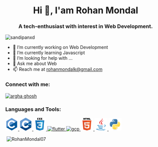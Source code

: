 ### <h1 align="center">Hi 👋, I'am Rohan Mondal</h1>
<h3 align="center">A tech-enthusiast with interest in Web Development.</h3>
<p align="left"> <img src="https://komarev.com/ghpvc/?username=sandipanxd&label=Profile%20views&color=0e75b6&style=flat" alt="sandipanxd" /> </p>

- 🔭 I’m currently working on Web Development
- 🌱 I’m currently learning Javascript
- 🤔 I’m looking for help with ...
- 💬 Ask me about Web
- 📫 Reach me at rohanmondalk@gmail.com
 <h3 align="left">Connect with me:</h3>
<p align="left">
<a href="https://www.linkedin.com/in/rohan-mondal-62202b254/" target="blank"><img align="center" src="https://raw.githubusercontent.com/rahuldkjain/github-profile-readme-generator/master/src/images/icons/Social/linked-in-alt.svg" alt="argha ghosh" height="30" width="40" /></a>

</p>

<h3 align="left">Languages and Tools:</h3>
 </a> <a href="https://www.cprogramming.com/" target="_blank" rel="noreferrer"> <img src="https://raw.githubusercontent.com/devicons/devicon/master/icons/c/c-original.svg" alt="c" width="40" height="40"/> </a> <a href="https://www.w3schools.com/cpp/" target="_blank" rel="noreferrer"> <img src="https://raw.githubusercontent.com/devicons/devicon/master/icons/cplusplus/cplusplus-original.svg" alt="cplusplus" width="40" height="40"/> </a> <a href="https://www.w3schools.com/css/" target="_blank" rel="noreferrer"> <img src="https://raw.githubusercontent.com/devicons/devicon/master/icons/css3/css3-original-wordmark.svg" alt="css3" width="40" height="40"/> </a> <a href="https://flutter.dev" target="_blank" rel="noreferrer"> <img src="https://www.vectorlogo.zone/logos/flutterio/flutterio-icon.svg" alt="flutter" width="40" height="40"/> </a> <a href="https://cloud.google.com" target="_blank" rel="noreferrer"> <img src="https://www.vectorlogo.zone/logos/google_cloud/google_cloud-icon.svg" alt="gcp" width="40" height="40"/> </a> <a href="https://www.w3.org/html/" target="_blank" rel="noreferrer"> <img src="https://raw.githubusercontent.com/devicons/devicon/master/icons/html5/html5-original-wordmark.svg" alt="html5" width="40" height="40"/> </a> <a href="https://www.java.com" target="_blank" rel="noreferrer"> <img src="https://raw.githubusercontent.com/devicons/devicon/master/icons/java/java-original.svg" alt="java" width="40" height="40"/>  </a> <a href="https://www.python.org" target="_blank" rel="noreferrer"> <img src="https://raw.githubusercontent.com/devicons/devicon/master/icons/python/python-original.svg" alt="python" width="40" height="40"/> </a> </p>

<p>&nbsp;<img align="center" src="https://github-readme-stats.vercel.app/api?username=RohanMondal07&show_icons=true&locale=en" alt="RohanMondal07" /></p>

<!--
**RohanMondal07/RohanMondal07** is a ✨ _special_ ✨ repository because its `README.md` (this file) appears on your GitHub profile.

Here are some ideas to get you started:
Connect with me:
- 👯 I’m looking to collaborate on ...
- 😄 Pronouns: ...
- ⚡ Fun fact: ...
Languages and Tools:
 c cplusplus css3  gcp html5 java  python javascipt

-->
